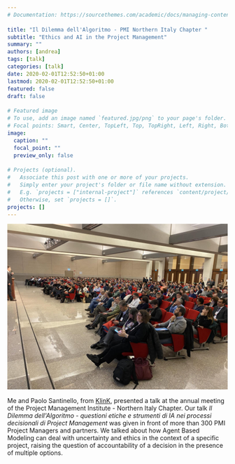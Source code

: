 ```yaml
---
# Documentation: https://sourcethemes.com/academic/docs/managing-content/

title: "Il Dilemma dell'Algoritmo - PMI Northern Italy Chapter "
subtitle: "Ethics and AI in the Project Management"
summary: ""
authors: [andrea]
tags: [talk]
categories: [talk]
date: 2020-02-01T12:52:50+01:00
lastmod: 2020-02-01T12:52:50+01:00
featured: false
draft: false

# Featured image
# To use, add an image named `featured.jpg/png` to your page's folder.
# Focal points: Smart, Center, TopLeft, Top, TopRight, Left, Right, BottomLeft, Bottom, BottomRight.
image:
  caption: ""
  focal_point: ""
  preview_only: false

# Projects (optional).
#   Associate this post with one or more of your projects.
#   Simply enter your project's folder or file name without extension.
#   E.g. `projects = ["internal-project"]` references `content/project/deep-learning/index.md`.
#   Otherwise, set `projects = []`.
projects: []
---
```

![PMI-NIC annual meeting](pmi.jpeg)

Me and Paolo Santinello, from [KlinK](http://www.klink.it/home.html), presented a talk at the annual meeting of the Project Management Institute - Northern Italy Chapter. Our talk _Il Dilemma dell'Algoritmo - questioni etiche e strumenti di IA nei processi decisionali di Project Management_ was given in front of more than 300 PMI Project Managers and partners.
We talked about how Agent Based Modeling can deal with uncertainty and ethics in the context of a specific project, raising the question of accountability of a decision in the presence of multiple options.


